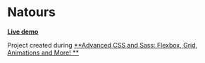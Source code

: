 # Natours

[**Live demo**](aleksanderharhun.github.io/Natours)

Project created during [**Advanced CSS and Sass: Flexbox, Grid, Animations and More! **](https://www.udemy.com/advanced-css-and-sass/) 

